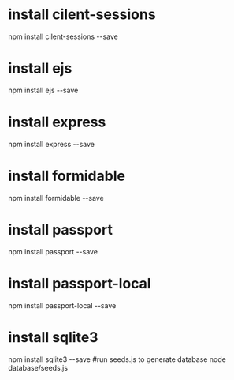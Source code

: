 # install cilent-sessions
npm install cilent-sessions --save
# install ejs
npm install ejs --save
# install express
npm install express --save
# install formidable
npm install formidable --save
# install passport
npm install passport --save
# install passport-local
npm install passport-local --save
# install sqlite3
npm install sqlite3 --save
#run seeds.js to generate database
node database/seeds.js
